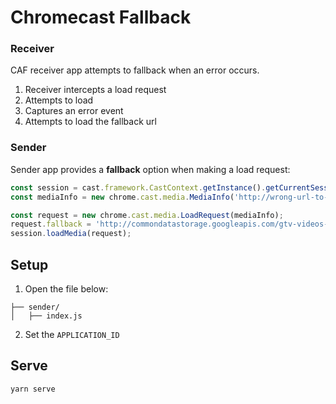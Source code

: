 # Chromecast Fallback

### Receiver
CAF receiver app attempts to fallback when an error occurs.

1. Receiver intercepts a load request
2. Attempts to load
3. Captures an error event
4. Attempts to load the fallback url


### Sender
Sender app provides a **fallback** option when making a load request:

```js
const session = cast.framework.CastContext.getInstance().getCurrentSession();
const mediaInfo = new chrome.cast.media.MediaInfo('http://wrong-url-to-simulate-error');

const request = new chrome.cast.media.LoadRequest(mediaInfo);
request.fallback = 'http://commondatastorage.googleapis.com/gtv-videos-bucket/sample/BigBuckBunny.mp4';
session.loadMedia(request);
```

## Setup

1. Open the file below:
```
├── sender/
│   ├── index.js
```
2. Set the `APPLICATION_ID`

## Serve

```bash
yarn serve
```
